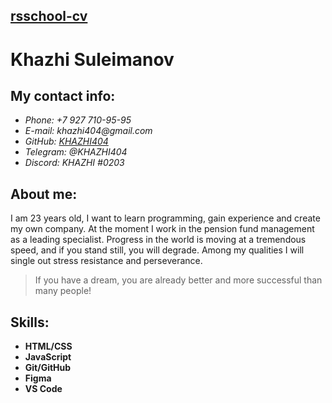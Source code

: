 ## [rsschool-cv](https://github.com/KHAZHI404/rsschool-cv/blob/gh-pages/cv.md)

# Khazhi Suleimanov

## My contact info:
* _Phone: +7 927 710-95-95_
* _E-mail: khazhi404@gmail.com_
* _GitHub: [KHAZHI404](https://github.com/KHAZHI404)_
* _Telegram: @KHAZHI404_
* _Discord: KHAZHI #0203_

## About me:
I am 23 years old, I want to learn programming, gain experience and create my own company. 
At the moment I work in the pension fund management as a leading specialist.
Progress in the world is moving at a tremendous speed, and if you stand still, you will degrade.
Among my qualities I will single out stress resistance and perseverance.
> If you have a dream, you are already better and more successful than many people!

## Skills:
* __HTML/CSS__
* __JavaScript__
* __Git/GitHub__
* __Figma__
* __VS Code__